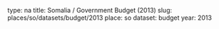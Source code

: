 type: na
title: Somalia / Government Budget (2013)
slug: places/so/datasets/budget/2013
place: so
dataset: budget
year: 2013

